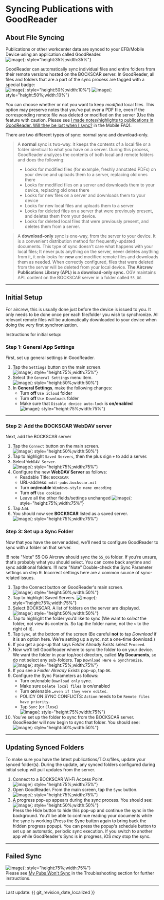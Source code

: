 # Syncing Publications with GoodReader

## About File Syncing

Publications or other workcenter data are synced to your EFB/Mobile Device using an application called GoodReader.  
![image](img/SyncingPubs/goodreadericon.png){: style="height:35%;width:35%"}

GoodReader can automatically sync individual files and entire
folders from their remote versions hosted on the BOCKSCAR server. In GoodReader, all files and folders that are a part of the sync process
are tagged with a special badge:  
![image](img/SyncingPubs/GoodreaderSyncBadge.png){: style="height:50%;width:10%"}
![image](img/SyncingPubs/GoodreaderSyncBadgeFolder.png){: style="height:50%;width:10%"}

You can choose whether or not you want to keep *modified* local files.
This option may preserve notes that you've put over a PDF file, even if
the corresponding remote file was deleted or modified on the server (Use
this feature with caution. Please see [I made notes/highlights to publications in GoodReader. Will they be lost when I sync?](FAQ.md#q-i-made-noteshighlights-to-publications-in-goodreader-will-they-be-lost-when-i-sync) in the Mobile FAQ).

There are two different types of sync: normal sync and download-only.

> A **normal** sync is two-way. It keeps the contents of a local file or a
folder identical to what you have on a server. During this process,
GoodReader analyzes the contents of both local and remote folders and
does the following:
>- Looks for modified files (for example, freshly annotated PDFs) on your device and uploads them to a server, replacing old ones there
>- Looks for modified files on a server and downloads them to your device, replacing old ones there
>- Looks for new files on a server and downloads them to your device
>- Looks for new local files and uploads them to a server
>- Looks for deleted files on a server that were previously present, and deletes them from your device.
>- Looks for deleted local files that were previously present, and deletes them from a server.

>A **download-only** sync is one-way, from the server to your device. It
is a convenient distribution method for frequently-updated documents.
This type of sync doesn't care what happens with your local files; It
never puts anything on the server, never deletes anything from it, it
only looks for **new** and modified remote files and downloads them as
needed. When correctly configured, files that were deleted from the
server will be deleted from your local device.  **The Aircrew Publications Library (APL) is a download-only sync.** OGV maintains APL content on the BOCKSCAR server in a folder called `55_OG`.

---

## Initial Setup

For aircrew, this is usually done just before the
device is issued to you. It only needs to be done once per each
file/folder you wish to synchronize. All relevant remote files will be automatically downloaded to your device when doing the very first synchronization.

Instructions for initial setup:

### Step 1: General App Settings

First, set up general settings in GoodReader.

1. Tap the `Settings` button on the main screen.  
![image](img/SyncingPubs/goodreadersettingsicon.png){: style="height:75%;width:75%"}
2. Select the `General Settings` menu item.  
![image](img/SyncingPubs/generalsettings.png){: style="height:50%;width:50%"}
3. In **General Settings**, make the following changes:
    * Turn **off** `Use iCloud` folder
    * Turn **off** `Use Downloads` folder
    * Make sure that `Disable device auto-lock` is **on/enabled**  
![image](img/SyncingPubs/autolock.png){: style="height:75%;width:75%"}

---

### Step 2: Add the BOCKSCAR WebDAV server

Next, add the BOCKSCAR server

1. Tap the `Connect` button on the main screen.  
![image](img/SyncingPubs/connecticon.png){: style="height:50%;width:50%"}
2. Tap to highlight `Saved Servers`, then the plus sign `+` to add a server.
3. Select `WebDAV Server`.  
![image](img/SyncingPubs/webdav.png){: style="height:75%;width:75%"}
4. Configure the new **WebDAV Server** as follows:
    * Readable Title: `BOCKSCAR`
    * URL-address: `mdit-pubs.bockscar.mil`
    * Turn **on/enable** `Windows-style name encoding`
    * Turn **off** `Use cookies`
    * Leave all the other fields/settings unchanged
![image](img/SyncingPubs/webdavsettings.png){: style="height:75%;width:75%"}
5. Tap `Add`.
6. You should now see **BOCKSCAR** listed as a saved server.  
![image](img/SyncingPubs/savedserversbockscar.png){: style="height:75%;width:75%"}

### Step 3: Set up a Sync Folder

Now that you have the server added, we’ll need to configure GoodReader to sync with a folder on that server.

!!! note "Note"
    55 OG Aircrew should sync the `55_OG` folder. If you’re unsure, that’s probably what you should select. You can come back anytime and sync additional folders.
!!! note "Note"
    Double-check the Sync Parameter settings on step 9. Incorrect settings here are a common source of sync-related issues.

1. Tap the Connect button on GoodReader's main screen.  
![image](img/SyncingPubs/connecticon.png){: style="height:50%;width:50%"}
2. Tap to highlight Saved Servers.
 ![image](img/SyncingPubs/savedservers.png){: style="height:75%;width:75%"}
3. Select BOCKSCAR. A list of folders on the server are displayed.  
 ![image](img/SyncingPubs/bockscarfiles.png){: style="height:50%;width:50%"}
4. Tap to highlight the folder you’d like to sync (We want to _select_ the folder, not view its contents. So tap the folder name, not the `>` to the right of it).
5. Tap `Sync`, at the bottom of the screen (Be careful **not** to tap _Download_ if it is an option here. We're setting up a sync, not a one-time download.)
6. If you get a pop-up that says _Folder Already Exists_ select `Proceed`.
7. Now we’ll tell GoodReader where to sync the folder to on your device. We want the folder in your top/root directory, called **My Documents**, so do not select any sub-folders. Tap `Download Here & Synchronize`.  
![image](img/SyncingPubs/mydocuments.png){: style="height:75%;width:75%"} 
8. If you see a _Folder Already Exists_ pop-up, tap `OK`.
9. Configure the Sync Parameters as follows:
    * Turn on/enable `Download only` sync.
    * Make sure `Delete local files` is on/enabled
    * Turn **on**/enable `…even if they were edited`.
    * POLICY ON SYNC CONFLICTS: `Action` needs to be `Remote files have priority`.
    * Tap `Sync` (or `Close`)  
![image](img/SyncingPubs/syncparameters.png){: style="height:75%;width:75%"}
10. You’ve set up the folder to sync from the BOCKSCAR server. GoodReader will now begin to sync that folder. You should see:  
![image](img/SyncingPubs/syncprogress.png){: style="height:50%;width:50%"}

---

## Updating Synced Folders

To make sure you have the latest publications/T.O.s/files, update your synced folder(s). During the update, any synced folders configured during initial setup will pull updates from the server.

1. Connect to a BOCKSCAR Wi-Fi Access Point.  
![image](img/SyncingPubs/wifi.png){: style="height:75%;width:75%"}  
2. Open GoodReader. From the main screen, tap the `Sync` button.  
![image](img/SyncingPubs/goodreadersyncicon.png){: style="height:75%;width:75%"}
3. A progress pop-up appears during the sync process. You should see:  
![image](img/SyncingPubs/syncprogress.png){: style="height:50%;width:50%"}  
Press the Hide button to hide this pop-up and continue the sync in the background. You'll be able to continue reading your documents while the sync is working (Press the Sync button again to bring back the hidden progress popup). You can press the popup's schedule button to set up an automatic, periodic sync execution. If you switch to another app while GoodReader's Sync is in progress, iOS _may_ stop the sync.

---

## Failed Sync
![image](img/SyncingPubs/syncissue.png){: style="height:75%;width:75%"}  
Please see [My Pubs Won't Sync](Troubleshooting.md#my-pubs-wont-sync) in the Troubleshooting section for further instructions.

---

Last update: {{ git_revision_date_localized }}
